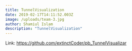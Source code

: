 ```yaml
---
title: TunnelVisualization
date: 2019-02-17T14:11:52.003Z
image: /uploads/team-3.jpg
author: Shamiul Islam
description: "TunnelVisualization"
---
```

Link: <https://github.com/extinctCoder/pb_TunnelVisualizar>

